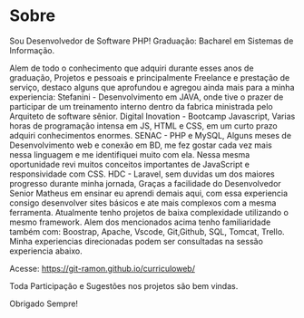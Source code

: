 # Sobre

Sou Desenvolvedor de Software PHP!
Graduação: Bacharel em Sistemas de Informação. 

Alem de todo o conhecimento que adquiri durante esses anos de graduação, Projetos e pessoais e principalmente Freelance e prestação de serviço, destaco alguns que aprofundou e agregou ainda mais para a minha experiencia: 
Stefanini - Desenvolvimento em JAVA, onde tive o prazer de participar de um treinamento interno dentro da fabrica ministrada pelo Arquiteto de software sênior. 
Digital Inovation -  Bootcamp Javascript, Varias horas de programação intensa em JS, HTML e CSS, em um curto prazo adquiri conhecimentos enormes. 
SENAC - PHP e MySQL, Alguns meses de Desenvolvimento web e conexão em BD, me fez gostar cada vez mais nessa linguagem e me identifiquei muito com ela. Nessa mesma oportunidade revi muitos conceitos importantes de JavaScript e responsividade com CSS. 
HDC - Laravel, sem duvidas um dos maiores progresso durante minha jornada, Graças a facilidade do Desenvolvedor Senior Matheus em ensinar eu aprendi demais aqui, com essa experiencia consigo desenvolver sites básicos e ate mais complexos com a mesma ferramenta.
Atualmente tenho projetos de baixa complexidade utilizando o mesmo framework.
Alem dos mencionados acima tenho familiaridade também com: 
Boostrap, Apache, Vscode, Git,Github, SQL, Tomcat, Trello.
Minha experiencias direcionadas podem ser consultadas na sessão experiencia abaixo. 

Acesse: https://git-ramon.github.io/curriculoweb/


Toda Participação e Sugestões nos projetos são bem vindas. 

Obrigado Sempre!




